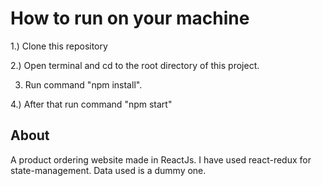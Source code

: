 # How to run on your machine


1.) Clone this repository

2.) Open terminal and cd to the root directory of this project.

3) Run command "npm install".

4.) After that run command "npm start"

## About


A product ordering website made in ReactJs. I have used react-redux for state-management.
Data used is a dummy one.
